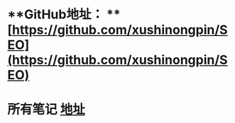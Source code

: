 # **GitHub地址： **[https://github.com/xushinongpin/SEO](https://github.com/xushinongpin/SEO)

# 所有笔记 [地址](https://gitbook.ilvtian.vip/)



